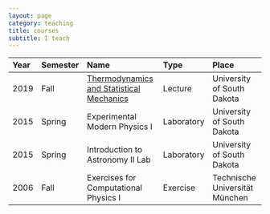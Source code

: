 ```yaml
---
layout: page
category: teaching
title: courses
subtitle: I teach
---
```


|Year |Semester| Name | Type | Place
|:----|:-------|:-----|:-----|:------
|2019 | Fall | [Thermodynamics and Statistical Mechanics](thermodynamics) | Lecture | University of South Dakota
|2015 | Spring | Experimental Modern Physics I | Laboratory | University of South Dakota
|2015 | Spring | Introduction to Astronomy II Lab | Laboratory | University of South Dakota
|2006 | Fall | Exercises for Computational Physics I | Exercise | Technische Universität München

